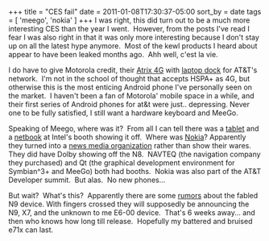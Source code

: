 +++
title = "CES fail"
date = 2011-01-08T17:30:37-05:00
sort_by = date
tags = [
  'meego',
  'nokia'
]
+++
I was right, this did turn out to be a much more interesting CES than the year I went.  However, from the posts I've read I fear I was also right in that it was only more interesting because I don't stay up on all the latest hype anymore.  Most of the kewl products I heard about appear to have been leaked months ago.  Ahh well, c'est la vie.

I do have to give Motorola credit, their [Atrix 4G](http://www.engadget.com/2011/01/05/motorola-atrix-4g-hits-atandts-website-complete-with-specs/ "Engadget post about Motorola Atrix 4G") with [laptop dock](http://www.engadget.com/2011/01/05/motorola-atrix-4gs-webtop-application-turns-your-phone-into-a/ "Engaget post about Atrix 4G's dock") for AT&T's network.  I'm not in the school of thought that accepts HSPA+ as 4G, but otherwise this is the most enticing Android phone I've personally seen on the market.  I haven't been a fan of Motorola' mobile space in a while, and their first series of Android phones for at&t were just.. depressing. Never one to be fully satisfied, I still want a hardware keyboard and MeeGo.

Speaking of Meego, where was it?  From all I can tell there was a [tablet](http://www.networkworld.com/community/node/70419 "NetworkWorld talks about Intel showing off a WeTab running Meego") and a [netbook](http://www.cnetanalysis.com/reviews/ces-2011-hands-on-meego-netbook-review/ "CNet hands on with MeeGo netbook") at Intel's booth showing it off.  Where was [Nokia](http://conversations.nokia.com/2011/01/05/nokia-at-ces-2011 "Nokia's CES announcement")? Apparently they turned into a [news media organization](http://conversations.nokia.com/2011/01/05/not-so-geeky-after-all-covering-ces-2011-from-a-unique-perspective "Nokia gets non-techies to blog from N8s at CES 2011") rather than show their wares.  They did have Dolby showing off the N8.  NAVTEQ (the navigation company they purchased) and Qt (the graphical development environment for Symbian^3+ and MeeGo) both had booths.  Nokia was also part of the AT&T Developer summit.  But alas.  No new phones...

But wait?  What's this?  Apparently there are some [rumors](http://mynokiablog.com/2011/01/08/rumours-nokia-n9-being-announced-at-mwc-in-6-weeks-time-more-n9x7-gossip "Rumors about Nokia's 2011 devices") about the fabled N9 device. With fingers crossed they will supposedly be announcing the N9, X7, and the unknown to me E6-00 device.  That's 6 weeks away... and then who knows how long till release.  Hopefully my battered and bruised e71x can last.
